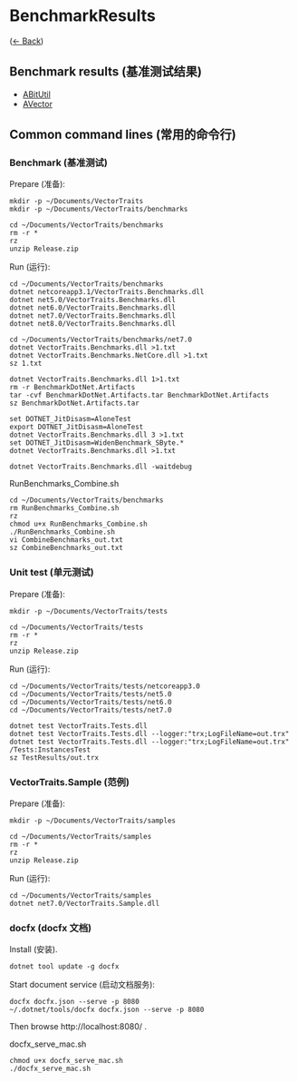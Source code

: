 # BenchmarkResults
([← Back](../../README.md))

## Benchmark results (基准测试结果)

- [ABitUtil](ABitUtil/README.md)
- [AVector](AVector/README.md)

## Common command lines (常用的命令行)

### Benchmark (基准测试)

Prepare (准备):
```
mkdir -p ~/Documents/VectorTraits
mkdir -p ~/Documents/VectorTraits/benchmarks

cd ~/Documents/VectorTraits/benchmarks
rm -r *
rz
unzip Release.zip

```

Run (运行):
```
cd ~/Documents/VectorTraits/benchmarks
dotnet netcoreapp3.1/VectorTraits.Benchmarks.dll
dotnet net5.0/VectorTraits.Benchmarks.dll
dotnet net6.0/VectorTraits.Benchmarks.dll
dotnet net7.0/VectorTraits.Benchmarks.dll
dotnet net8.0/VectorTraits.Benchmarks.dll

cd ~/Documents/VectorTraits/benchmarks/net7.0
dotnet VectorTraits.Benchmarks.dll >1.txt
dotnet VectorTraits.Benchmarks.NetCore.dll >1.txt
sz 1.txt

dotnet VectorTraits.Benchmarks.dll 1>1.txt
rm -r BenchmarkDotNet.Artifacts
tar -cvf BenchmarkDotNet.Artifacts.tar BenchmarkDotNet.Artifacts
sz BenchmarkDotNet.Artifacts.tar

set DOTNET_JitDisasm=AloneTest
export DOTNET_JitDisasm=AloneTest
dotnet VectorTraits.Benchmarks.dll 3 >1.txt
set DOTNET_JitDisasm=WidenBenchmark_SByte.*
dotnet VectorTraits.Benchmarks.dll >1.txt

dotnet VectorTraits.Benchmarks.dll -waitdebug
```

RunBenchmarks_Combine.sh
```
cd ~/Documents/VectorTraits/benchmarks
rm RunBenchmarks_Combine.sh
rz
chmod u+x RunBenchmarks_Combine.sh
./RunBenchmarks_Combine.sh
vi CombineBenchmarks_out.txt
sz CombineBenchmarks_out.txt
```


### Unit test (单元测试)

Prepare (准备):
```
mkdir -p ~/Documents/VectorTraits/tests

cd ~/Documents/VectorTraits/tests
rm -r *
rz
unzip Release.zip

```

Run (运行):
```
cd ~/Documents/VectorTraits/tests/netcoreapp3.0
cd ~/Documents/VectorTraits/tests/net5.0
cd ~/Documents/VectorTraits/tests/net6.0
cd ~/Documents/VectorTraits/tests/net7.0

dotnet test VectorTraits.Tests.dll
dotnet test VectorTraits.Tests.dll --logger:"trx;LogFileName=out.trx"
dotnet test VectorTraits.Tests.dll --logger:"trx;LogFileName=out.trx" /Tests:InstancesTest
sz TestResults/out.trx
```


### VectorTraits.Sample (范例)

Prepare (准备):
```
mkdir -p ~/Documents/VectorTraits/samples

cd ~/Documents/VectorTraits/samples
rm -r *
rz
unzip Release.zip

```

Run (运行):
```
cd ~/Documents/VectorTraits/samples
dotnet net7.0/VectorTraits.Sample.dll
```

### docfx (docfx 文档)

Install (安装).
```
dotnet tool update -g docfx
```

Start document service (启动文档服务):
```
docfx docfx.json --serve -p 8080
~/.dotnet/tools/docfx docfx.json --serve -p 8080
```
Then browse http://localhost:8080/ .

docfx_serve_mac.sh
```
chmod u+x docfx_serve_mac.sh
./docfx_serve_mac.sh
```
